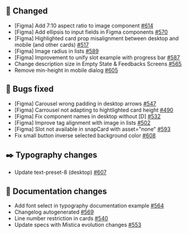 ## 🔄 Changed

- [Figma] Add 7:10 aspect ratio to image component [#614](https://github.com/Telefonica/mistica-design/issues/614)
- [Figma] Add ellipsis to input fields in Figma components [#570](https://github.com/Telefonica/mistica-design/issues/570)
- [Figma] Highlighted card prop misalignment between desktop and mobile (and other cards) [#517](https://github.com/Telefonica/mistica-design/issues/517)
- [Figma] Image radius in lists [#589](https://github.com/Telefonica/mistica-design/issues/589)
- [Figma] Improvement to unify slot example with progress bar [#587](https://github.com/Telefonica/mistica-design/issues/587)
- Change description size in Empty State & Feedbacks Screens [#565](https://github.com/Telefonica/mistica-design/issues/565)
- Remove min-height in mobile dialog [#605](https://github.com/Telefonica/mistica-design/issues/605)

## 🐞 Bugs fixed

- [Figma] Carousel wrong padding in desktop arrows [#547](https://github.com/Telefonica/mistica-design/issues/547)
- [Figma] Carrousel not adapting to hightlighted card height [#490](https://github.com/Telefonica/mistica-design/issues/490)
- [Figma] Fix component names in desktop without [D] [#532](https://github.com/Telefonica/mistica-design/issues/532)
- [Figma] Improve tag alignment with image in lists [#502](https://github.com/Telefonica/mistica-design/issues/502)
- [Figma] Slot not available in snapCard with asset="none" [#593](https://github.com/Telefonica/mistica-design/issues/593)
- Fix small button inverse selected background color [#608](https://github.com/Telefonica/mistica-design/issues/608)

## ✒️ Typography changes

- Update text-preset-8 (desktop) [#607](https://github.com/Telefonica/mistica-design/issues/607)

## 📒 Documentation changes

- Add font select in typography documentation example  [#564](https://github.com/Telefonica/mistica-design/issues/564)
- Changelog autogenerated  [#569](https://github.com/Telefonica/mistica-design/issues/569)
- Line number restriction in cards [#540](https://github.com/Telefonica/mistica-design/issues/540)
- Update specs with Mistica evolution changes [#553](https://github.com/Telefonica/mistica-design/issues/553)
